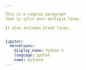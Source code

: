 ```yaml
---

This is a complex paragraph
that is split over multiple lines.

It also includes blank lines.


jupyter:
  kernelspec:
    display_name: Python 3
    language: python
    name: python3
---
```

